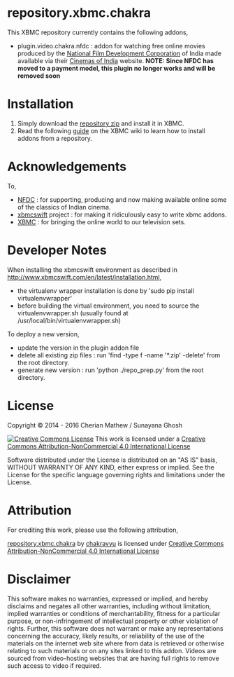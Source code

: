 repository.xbmc.chakra
======================
This XBMC repository currently contains the following addons,
 * plugin.video.chakra.nfdc : addon for watching free online movies produced by the [National Film Development Corporation](http://www.nfdcindia.com/) of India made available via their [Cinemas of India](http://www.cinemasofindia.com/) website. __NOTE: Since NFDC has moved to a payment model, this plugin no longer works and will be removed soon__

Installation
============

 1. Simply download the [repository zip](https://github.com/chakravyu/repository.xbmc.chakra/raw/master/repository.xbmc.chakra/repository.xbmc.chakra-1.1.0.zip) and install it in XBMC.
 2. Read the following [guide](http://wiki.xbmc.org/index.php?title=HOW-TO:Install_an_Add-on_from_a_zip_file) on the XBMC wiki to learn how to install addons from a repository.


Acknowledgements
================

To,
 * [NFDC](http://www.nfdcindia.com/) : for supporting, producing and now making available online some of the classics of Indian cinema.
 * [xbmcswift](https://github.com/jbeluch/xbmcswift2) project : for making it ridiculously easy to write xbmc addons.
 * [XBMC](http://xbmc.org/) : for bringing the online world to our television sets.

Developer Notes
===============
When installing the xbmcswift environment as described in http://www.xbmcswift.com/en/latest/installation.html,
 * the virtualenv wrapper installation is done by 'sudo pip install virtualenvwrapper'
 * before building the virtual environment, you need to source the virtualenvwrapper.sh (usually found at /usr/local/bin/virtualenvwrapper.sh)

To deploy a new version,
 * update the version in the plugin addon file
 * delete all existing zip files : run 'find -type f -name '*.zip' -delete' from the root directory.
 * generate new version : run 'python ./repo_prep.py' from the root directory.

License
=======

Copyright © 2014 - 2016 Cherian Mathew / Sunayana Ghosh

[![Creative Commons License](http://i.creativecommons.org/l/by-nc/4.0/88x31.png)](http://creativecommons.org/licenses/by-nc/4.0/deed.en_US)
This work is licensed under a [Creative Commons Attribution-NonCommercial 4.0 International License](http://creativecommons.org/licenses/by-nc/4.0/deed.en_US)

Software distributed under the License is distributed on an "AS IS" basis,
WITHOUT WARRANTY OF ANY KIND, either express or implied.
See the License for the specific language governing rights and limitations under the License.


Attribution
===========

For crediting this work, please use the following attribution,

[repository.xbmc.chakra](https://github.com/chakravyu/repository.xbmc.chakra) by [chakravyu](https://github.com/chakravyu) is licensed under [Creative Commons Attribution-NonCommercial 4.0 International License](http://creativecommons.org/licenses/by-nc/4.0/deed.en_US)


Disclaimer
==========
This software makes no warranties, expressed or implied, and hereby disclaims and negates all other warranties, including without limitation, implied warranties or conditions of merchantability, fitness for a particular purpose, or non-infringement of intellectual property or other violation of rights. Further, this software does not warrant or make any representations concerning the accuracy, likely results, or reliability of the use of the materials on the internet web site where from data is retrieved or otherwise relating to such materials or on any sites linked to this addon. Videos are sourced from video-hosting websites that are having full rights to remove such access to video if required.
